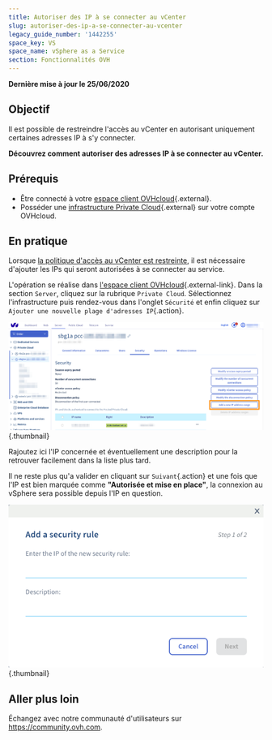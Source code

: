 ```yaml
---
title: Autoriser des IP à se connecter au vCenter
slug: autoriser-des-ip-a-se-connecter-au-vcenter
legacy_guide_number: '1442255'
space_key: VS
space_name: vSphere as a Service
section: Fonctionnalités OVH
---
```


**Dernière mise à jour le 25/06/2020**

## Objectif

Il est possible de restreindre l'accès au vCenter en autorisant uniquement certaines adresses IP à s'y connecter. 

**Découvrez comment autoriser des adresses IP à se connecter au vCenter.**

## Prérequis

* Être connecté à votre [espace client OVHcloud](https://ca.ovh.com/auth/?action=gotomanager){.external}.
* Posséder une [infrastructure Private Cloud](https://www.ovhcloud.com/fr-ca/enterprise/products/hosted-private-cloud/){.external} sur votre compte OVHcloud.

## En pratique

Lorsque [la politique d'accès au vCenter est restreinte](../changer-la-politique-d-acces-au-vcenter/), il est nécessaire d'ajouter les IPs qui seront autorisées à se connecter au service.

L'opération se réalise dans [l'espace client OVHcloud](https://ca.ovh.com/auth/?action=gotomanager){.external-link}. Dans la section `Server`, cliquez sur la rubrique `Private Cloud`. Sélectionnez l'infrastructure puis rendez-vous dans l'onglet `Sécurité` et enfin cliquez sur `Ajouter une nouvelle plage d'adresses IP`{.action}.

![vCenter](images/restrictIP.JPG){.thumbnail}

Rajoutez ici l'IP concernée et éventuellement une description pour la retrouver facilement dans la liste plus tard.

Il ne reste plus qu'a valider en cliquant sur `Suivant`{.action} et une fois que l'IP est bien marquée comme **"Autorisée et mise en place"**, la connexion au vSphere sera possible depuis l'IP en question.

![vCenter](images/restrictIP2.JPG){.thumbnail}

## Aller plus loin

Échangez avec notre communauté d'utilisateurs sur <https://community.ovh.com>.
